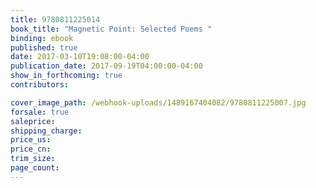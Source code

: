 ```yaml
---
title: 9780811225014
book_title: "Magnetic Point: Selected Poems "
binding: ebook
published: true
date: 2017-03-10T19:08:00-04:00
publication_date: 2017-09-19T04:00:00-04:00
show_in_forthcoming: true
contributors:

cover_image_path: /webhook-uploads/1489167404082/9780811225007.jpg
forsale: true
saleprice:
shipping_charge:
price_us:
price_cn:
trim_size:
page_count:
---
```


